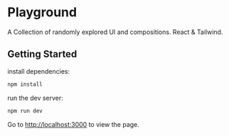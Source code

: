 # Playground

A Collection of randomly explored UI and compositions. React & Tailwind.

## Getting Started

install dependencies:

```bash
npm install
```

run the dev server:

```bash
npm run dev
```

Go to [http://localhost:3000](http://localhost:3000) to view the page.

